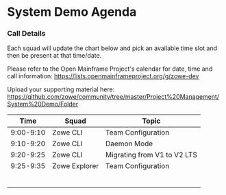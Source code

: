 # System Demo Agenda

### Call Details
Each squad will update the chart below and pick an available time slot and then be present at that time/date.

Please refer to the Open Mainframe Project's calendar for date, time and call information:
https://lists.openmainframeproject.org/g/zowe-dev

Upload your supporting material here:
https://github.com/zowe/community/tree/master/Project%20Management/System%20Demo/Folder



| Time       | Squad              | Topic                                                |
| ---------- | ------------------ | ---------------------------------------------------- |
| 9:00-9:10  | Zowe CLI           | Team Configuration                                   |
| 9:10-9:20  | Zowe CLI           | Daemon Mode                                          |
| 9:20-9:25  | Zowe CLI           | Migrating from V1 to V2 LTS                          |
| 9:25-9:35  | Zowe Explorer      | Team Configuration                                   |
|            |                    |                                                      |
|            |                    |                                                      |
|            |                    |                                                      |
|            |                    |                                                      |
|            |                    |                                                      |
|            |                    |                                                      |
